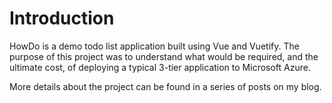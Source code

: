# Introduction

HowDo is a demo todo list application built using Vue and Vuetify. The purpose of this project was to understand what would be required, and the ultimate cost, of deploying a typical 3-tier application to Microsoft Azure.

More details about the project can be found in a series of posts on my blog.